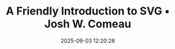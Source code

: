---
url: https://www.joshwcomeau.com/svg/friendly-introduction-to-svg/
title: A Friendly Introduction to SVG • Josh W. Comeau
description: SVGs are one of the most remarkable technologies we have access to on the web. They’re first-class citizens, fully addressable with CSS and JavaScript. In this tutorial, I’ll cover all of the most important fundamentals, and show you some of the ridiculously-cool things we can do with this massively underrated tool. ✨
tags:
- svg
source: Dave Artz
date: 2025-09-03 12:20:28
---